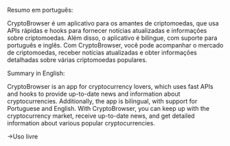 Resumo em português:

CryptoBrowser é um aplicativo para os amantes de criptomoedas, que usa APIs rápidas e hooks para fornecer notícias atualizadas e informações sobre criptomoedas. Além disso, o aplicativo é bilíngue, com suporte para português e inglês. Com CryptoBrowser, você pode acompanhar o mercado de criptomoedas, receber notícias atualizadas e obter informações detalhadas sobre várias criptomoedas populares.

Summary in English:

CryptoBrowser is an app for cryptocurrency lovers, which uses fast APIs and hooks to provide up-to-date news and information about cryptocurrencies. Additionally, the app is bilingual, with support for Portuguese and English. With CryptoBrowser, you can keep up with the cryptocurrency market, receive up-to-date news, and get detailed information about various popular cryptocurrencies.


->Uso livre
